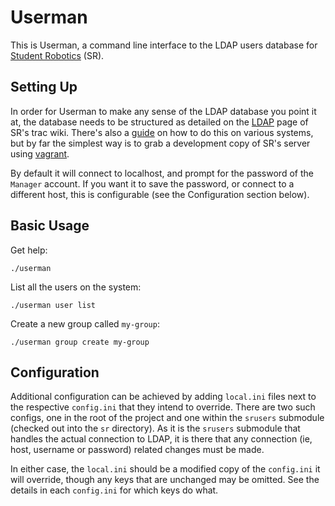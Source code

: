 # Userman

This is Userman, a command line interface to the LDAP users database for
[Student Robotics](http://studentrobotics.org) (SR).

## Setting Up

In order for Userman to make any sense of the LDAP database you point it at,
the database needs to be structured as detailed on the [LDAP](https://www.studentrobotics.org/trac/wiki/LDAP)
page of SR's trac wiki. There's also a [guide](https://www.studentrobotics.org/trac/wiki/PrepareLDAP)
on how to do this on various systems, but by far the simplest way is to
grab a development copy of SR's server using [vagrant](http://github.com/samphippen/badger-vagrant).

By default it will connect to localhost, and prompt for the password of the
`Manager` account. If you want it to save the password, or connect to a
different host, this is configurable (see the Configuration section below).

## Basic Usage

Get help:

    ./userman

List all the users on the system:

    ./userman user list

Create a new group called `my-group`:

    ./userman group create my-group

## Configuration

Additional configuration can be achieved by adding `local.ini` files next to
the respective `config.ini` that they intend to override. There are two such
configs, one in the root of the project and one within the `srusers` submodule
(checked out into the `sr` directory). As it is the `srusers` submodule that
handles the actual connection to LDAP, it is there that any connection (ie,
host, username or password) related changes must be made.

In either case, the `local.ini` should be a modified copy of the `config.ini`
it will override, though any keys that are unchanged may be omitted. See the
details in each `config.ini` for which keys do what.
